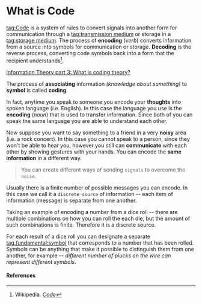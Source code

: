 # What is Code

[tag:Code](https://en.wikipedia.org/wiki/Code)
is a system of rules to convert signals into another form for communication
through a
[tag:transmission medium](https://en.wikipedia.org/wiki/Transmission_medium)
or storage in a
[tag:storage medium](https://en.wikipedia.org/wiki/Data_storage).
The process of **encoding** (*verb*) converts information from a source into
symbols for communication or storage. **Decoding** is the reverse process,
converting code symbols back into a form that the recipient understands[^1].

[Information Theory part 3: What is coding theory?](youtube://4G8U5mpdGWM)

The process of **associating** information *(knowledge about something)*
to **symbol** is called **coding**.

In fact, anytime you speak to someone you encode your **thoughts** into spoken
language (i.e. English). In this case the language you use is the **encoding**
(*noun*) that is used to transfer information. Since both of you can speak
the same language you are able to understand each other.

Now suppose you want to say something to a friend in a very **noisy** area (i.e.
a rock concert). In this case you cannot speak to a person, since they won't be
able to hear you, however you still can **communicate** with each other by
showing gestures with your hands. You can encode the **same information** in a
different way.

> You can create different ways of sending `signals` to overcome the `noise`.

Usually there is a finite number of possible messages you can encode. In this
case we call it a `discrete source` of information -- each item of information
(message) is separate from one another.

Taking an example of encoding a number from a dice roll -- there are multiple
combinations on how you can roll the each die, but the amount of such
combinations is finite. Therefore it is a discrete source.

For each result of a dice roll you can designate a separate
[tag.fundamental:symbol](https://en.wikipedia.org/wiki/Symbol)
that corresponds to a number that has been rolled.
Symbols can be anything that make it possible to distinguish them from one
another, for example -- *different number of plucks on the wire can represent
different symbols*.

#### References

[^1]: Wikipedia. [_Code_](https://en.wikipedia.org/wiki/Code)

[^Video 1]: Art of the Problem. _Information Theory part 3: What is coding theory?_
[tag.image/youtube:Open Playlist](https://www.youtube.com/playlist?list=PLbg3ZX2pWlgKDVFNwn9B63UhYJVIerzHL)
